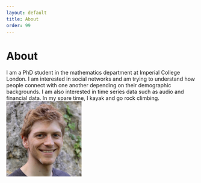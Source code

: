 ```yaml
---
layout: default
title: About
order: 99
---
```


# About

<div class="media">
    <div class="media-body">
        I am a PhD student in the mathematics department at Imperial College London. I am interested in social networks and am trying to understand how people connect with one another depending on their demographic backgrounds. I am also interested in time series data such as audio and financial data. In my spare time, I kayak and go rock climbing.
    </div>
    <a class="media-right" href="#">
        <img class="media-object img-rounded" src="/media/till.jpg" alt="till" style="width: 200px;">
    </a>
</div>